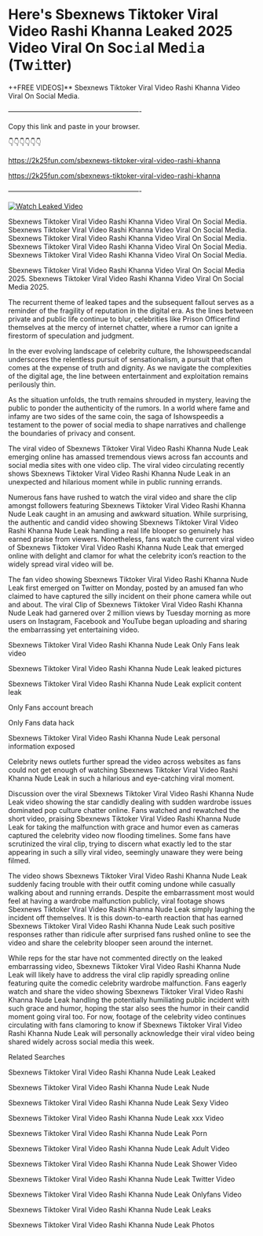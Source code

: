 # Here's Sbexnews Tiktoker Viral Video Rashi Khanna Leaked 2025 Video Viral On Soc𝚒al Med𝚒a (Tw𝚒tter)

++FREE VIDEOS]** Sbexnews Tiktoker Viral Video Rashi Khanna Video Viral On Social Media.

———————————————————-

Copy this link and paste in your browser.

👇👇👇👇👇👇

https://2k25fun.com/sbexnews-tiktoker-viral-video-rashi-khanna

https://2k25fun.com/sbexnews-tiktoker-viral-video-rashi-khanna

———————————————————-

[![Watch Leaked Video](https://miro.medium.com/v2/resize:fit:828/format:webp/1*cilzJN44JGOrTw9NJCrNHA.gif "Watch Leaked Video")](https://2k25fun.com/sbexnews-tiktoker-viral-video-rashi-khanna)

Sbexnews Tiktoker Viral Video Rashi Khanna Video Viral On Social Media. Sbexnews Tiktoker Viral Video Rashi Khanna Video Viral On Social Media. Sbexnews Tiktoker Viral Video Rashi Khanna Video Viral On Social Media. Sbexnews Tiktoker Viral Video Rashi Khanna Video Viral On Social Media. Sbexnews Tiktoker Viral Video Rashi Khanna Video Viral On Social Media.

Sbexnews Tiktoker Viral Video Rashi Khanna Video Viral On Social Media 2025. Sbexnews Tiktoker Viral Video Rashi Khanna Video Viral On Social Media 2025.

The recurrent theme of leaked tapes and the subsequent fallout serves as a reminder of the fragility of reputation in the digital era. As the lines between private and public life continue to blur, celebrities like Prison Officerfind themselves at the mercy of internet chatter, where a rumor can ignite a firestorm of speculation and judgment.

In the ever evolving landscape of celebrity culture, the Ishowspeedscandal underscores the relentless pursuit of sensationalism, a pursuit that often comes at the expense of truth and dignity. As we navigate the complexities of the digital age, the line between entertainment and exploitation remains perilously thin.

As the situation unfolds, the truth remains shrouded in mystery, leaving the public to ponder the authenticity of the rumors. In a world where fame and infamy are two sides of the same coin, the saga of Ishowspeedis a testament to the power of social media to shape narratives and challenge the boundaries of privacy and consent.

The viral video of Sbexnews Tiktoker Viral Video Rashi Khanna Nude Leak emerging online has amassed tremendous views across fan accounts and social media sites with one video clip. The viral video circulating recently shows Sbexnews Tiktoker Viral Video Rashi Khanna Nude Leak in an unexpected and hilarious moment while in public running errands.

Numerous fans have rushed to watch the viral video and share the clip amongst followers featuring Sbexnews Tiktoker Viral Video Rashi Khanna Nude Leak caught in an amusing and awkward situation. While surprising, the authentic and candid video showing Sbexnews Tiktoker Viral Video Rashi Khanna Nude Leak handling a real life blooper so genuinely has earned praise from viewers. Nonetheless, fans watch the current viral video of Sbexnews Tiktoker Viral Video Rashi Khanna Nude Leak that emerged online with delight and clamor for what the celebrity icon’s reaction to the widely spread viral video will be.

The fan video showing Sbexnews Tiktoker Viral Video Rashi Khanna Nude Leak first emerged on Twitter on Monday, posted by an amused fan who claimed to have captured the silly incident on their phone camera while out and about. The viral Clip of Sbexnews Tiktoker Viral Video Rashi Khanna Nude Leak had garnered over 2 million views by Tuesday morning as more users on Instagram, Facebook and YouTube began uploading and sharing the embarrassing yet entertaining video.

Sbexnews Tiktoker Viral Video Rashi Khanna Nude Leak Only Fans leak video

Sbexnews Tiktoker Viral Video Rashi Khanna Nude Leak leaked pictures

Sbexnews Tiktoker Viral Video Rashi Khanna Nude Leak explicit content leak

Only Fans account breach

Only Fans data hack

Sbexnews Tiktoker Viral Video Rashi Khanna Nude Leak personal information exposed

Celebrity news outlets further spread the video across websites as fans could not get enough of watching Sbexnews Tiktoker Viral Video Rashi Khanna Nude Leak in such a hilarious and eye-catching viral moment.

Discussion over the viral Sbexnews Tiktoker Viral Video Rashi Khanna Nude Leak video showing the star candidly dealing with sudden wardrobe issues dominated pop culture chatter online. Fans watched and rewatched the short video, praising Sbexnews Tiktoker Viral Video Rashi Khanna Nude Leak for taking the malfunction with grace and humor even as cameras captured the celebrity video now flooding timelines. Some fans have scrutinized the viral clip, trying to discern what exactly led to the star appearing in such a silly viral video, seemingly unaware they were being filmed.

The video shows Sbexnews Tiktoker Viral Video Rashi Khanna Nude Leak suddenly facing trouble with their outfit coming undone while casually walking about and running errands. Despite the embarrassment most would feel at having a wardrobe malfunction publicly, viral footage shows Sbexnews Tiktoker Viral Video Rashi Khanna Nude Leak simply laughing the incident off themselves. It is this down-to-earth reaction that has earned Sbexnews Tiktoker Viral Video Rashi Khanna Nude Leak such positive responses rather than ridicule after surprised fans rushed online to see the video and share the celebrity blooper seen around the internet.

While reps for the star have not commented directly on the leaked embarrassing video, Sbexnews Tiktoker Viral Video Rashi Khanna Nude Leak will likely have to address the viral clip rapidly spreading online featuring quite the comedic celebrity wardrobe malfunction. Fans eagerly watch and share the video showing Sbexnews Tiktoker Viral Video Rashi Khanna Nude Leak handling the potentially humiliating public incident with such grace and humor, hoping the star also sees the humor in their candid moment going viral too. For now, footage of the celebrity video continues circulating with fans clamoring to know if Sbexnews Tiktoker Viral Video Rashi Khanna Nude Leak will personally acknowledge their viral video being shared widely across social media this week.

Related Searches

Sbexnews Tiktoker Viral Video Rashi Khanna Nude Leak Leaked

Sbexnews Tiktoker Viral Video Rashi Khanna Nude Leak Nude

Sbexnews Tiktoker Viral Video Rashi Khanna Nude Leak Sexy Video

Sbexnews Tiktoker Viral Video Rashi Khanna Nude Leak xxx Video

Sbexnews Tiktoker Viral Video Rashi Khanna Nude Leak Porn

Sbexnews Tiktoker Viral Video Rashi Khanna Nude Leak Adult Video

Sbexnews Tiktoker Viral Video Rashi Khanna Nude Leak Shower Video

Sbexnews Tiktoker Viral Video Rashi Khanna Nude Leak Twitter Video

Sbexnews Tiktoker Viral Video Rashi Khanna Nude Leak Onlyfans Video

Sbexnews Tiktoker Viral Video Rashi Khanna Nude Leak Leaks

Sbexnews Tiktoker Viral Video Rashi Khanna Nude Leak Photos